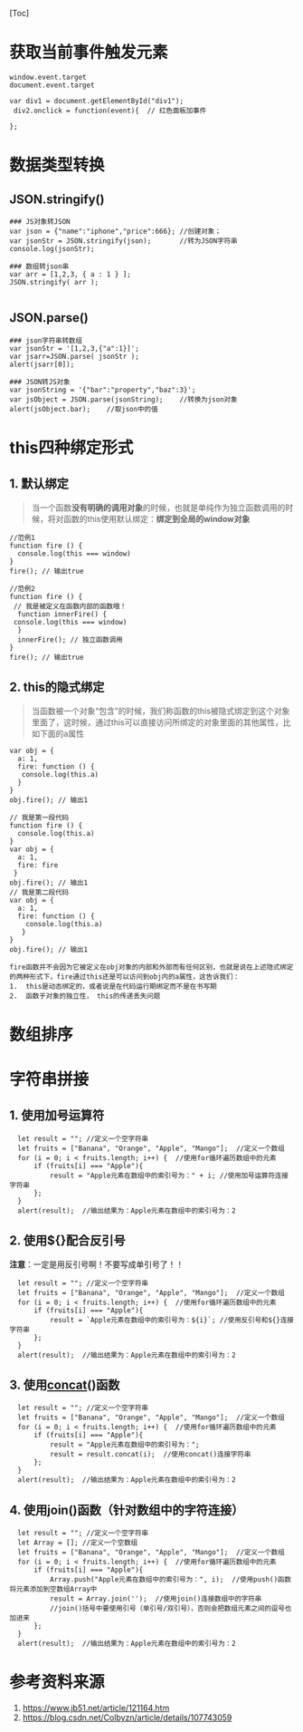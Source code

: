 [Toc]

# 获取当前事件触发元素

```
window.event.target
document.event.target

var div1 = document.getElementById("div1");
 div2.onclick = function(event){  // 红色面板加事件
  
}; 
```

# 数据类型转换

## JSON.stringify()

```
### JS对象转JSON
var json = {"name":"iphone","price":666}; //创建对象；
var jsonStr = JSON.stringify(json);       //转为JSON字符串
console.log(jsonStr);

### 数组转json串
var arr = [1,2,3, { a : 1 } ];
JSON.stringify( arr );


```

## JSON.parse()

```
### json字符串转数组
var jsonStr = '[1,2,3,{"a":1}]';
var jsarr=JSON.parse( jsonStr );
alert(jsarr[0]);

### JSON转JS对象
var jsonString = '{"bar":"property","baz":3}';
var jsObject = JSON.parse(jsonString);    //转换为json对象
alert(jsObject.bar);    //取json中的值
```

# this四种绑定形式

## 1. 默认绑定

> 当一个函数**没有明确的调用对象**的时候，也就是单纯作为独立函数调用的时候，将对函数的this使用默认绑定：**绑定到全局的window对象**

```
//范例1
function fire () {
  console.log(this === window)
}
fire(); // 输出true

//范例2
function fire () {
 // 我是被定义在函数内部的函数哦！
  function innerFire() {
 console.log(this === window)
  }
  innerFire(); // 独立函数调用
}
fire(); // 输出true
```

## 2. this的隐式绑定

> 当函数被一个对象“包含”的时候，我们称函数的this被隐式绑定到这个对象里面了，这时候，通过this可以直接访问所绑定的对象里面的其他属性，比如下面的a属性

```
var obj = {
  a: 1,
  fire: function () {
   console.log(this.a)
  }
}
obj.fire(); // 输出1

// 我是第一段代码
function fire () {
  console.log(this.a)
}
var obj = {
  a: 1,
  fire: fire
 }
obj.fire(); // 输出1
// 我是第二段代码
var obj = {
  a: 1,
  fire: function () {
    console.log(this.a)
   }
}
obj.fire(); // 输出1

fire函数并不会因为它被定义在obj对象的内部和外部而有任何区别，也就是说在上述隐式绑定的两种形式下，fire通过this还是可以访问到obj内的a属性，这告诉我们： 
1.  this是动态绑定的，或者说是在代码运行期绑定而不是在书写期
2.  函数于对象的独立性， this的传递丢失问题 
```

# 数组排序



# 字符串拼接

## 1. 使用加号运算符

```
  let result = ""; //定义一个空字符串
  let fruits = ["Banana", "Orange", "Apple", "Mango"];  //定义一个数组
  for (i = 0; i < fruits.length; i++) {  //使用for循环遍历数组中的元素
      if (fruits[i] === "Apple"){
          result = "Apple元素在数组中的索引号为：" + i; //使用加号运算符连接字符串
      };
  } 
  alert(result);  //输出结果为：Apple元素在数组中的索引号为：2

```

## 2. 使用${}配合反引号

**注意**：一定是用反引号啊！不要写成单引号了！！

```
  let result = ""; //定义一个空字符串
  let fruits = ["Banana", "Orange", "Apple", "Mango"];  //定义一个数组
  for (i = 0; i < fruits.length; i++) {  //使用for循环遍历数组中的元素
      if (fruits[i] === "Apple"){
          result = `Apple元素在数组中的索引号为：${i}`; //使用反引号和${}连接字符串
      };
  } 
  alert(result);  //输出结果为：Apple元素在数组中的索引号为：2

```

## 3. 使用[concat](https://so.csdn.net/so/search?q=concat&spm=1001.2101.3001.7020)()函数

```
  let result = ""; //定义一个空字符串
  let fruits = ["Banana", "Orange", "Apple", "Mango"];  //定义一个数组
  for (i = 0; i < fruits.length; i++) {  //使用for循环遍历数组中的元素
      if (fruits[i] === "Apple"){
          result = "Apple元素在数组中的索引号为："; 
          result = result.concat(i);  //使用concat()连接字符串
      };
  } 
  alert(result);  //输出结果为：Apple元素在数组中的索引号为：2

```

## 4. 使用join()函数（针对数组中的字符连接）

```
  let result = ""; //定义一个空字符串
  let Array = []; //定义一个空数组
  let fruits = ["Banana", "Orange", "Apple", "Mango"];  //定义一个数组
  for (i = 0; i < fruits.length; i++) {  //使用for循环遍历数组中的元素
      if (fruits[i] === "Apple"){
          Array.push("Apple元素在数组中的索引号为：", i);  //使用push()函数将元素添加到空数组Array中
          result = Array.join('');  //使用join()连接数组中的字符串
          //join()括号中要使用引号（单引号/双引号），否则会把数组元素之间的逗号也加进来
      };
  } 
  alert(result);  //输出结果为：Apple元素在数组中的索引号为：2

```



# 参考资料来源

1. https://www.jb51.net/article/121164.htm
2. https://blog.csdn.net/Colbyzn/article/details/107743059